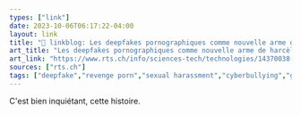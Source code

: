 ```yaml
---
types: ["link"]
date: 2023-10-06T06:17:22-04:00
layout: link
title: "🔗 linkblog: Les deepfakes pornographiques comme nouvelle arme de harcèlement scolaire - rts.ch - Technologies'"
art_title: "Les deepfakes pornographiques comme nouvelle arme de harcèlement scolaire - rts.ch - Technologies"
art_link: "https://www.rts.ch/info/sciences-tech/technologies/14370038-les-deepfakes-pornographiques-comme-nouvelle-arme-de-harcelement-scolaire.html?rts_source=rss_t"
sources: ["rts.ch"]
tags: ["deepfake","revenge porn","sexual harassment","cyberbullying","generative AI"]
---
```

C'est bien inquiétant, cette histoire.
